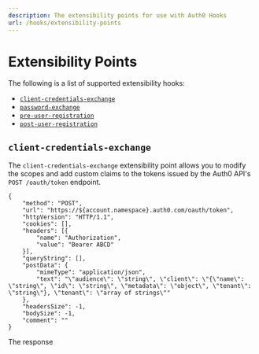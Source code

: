 ```yaml
---
description: The extensibility points for use with Auth0 Hooks
url: /hooks/extensibility-points
---
```


# Extensibility Points

The following is a list of supported extensibility hooks:

- [`client-credentials-exchange`](#client-credentials-exchange)
- [`password-exchange`](#password-exchange)
- [`pre-user-registration`](#pre-user-registration)
- [`post-user-registration`](#post-user-registration)

## `client-credentials-exchange`
The `client-credentials-exchange` extensibility point allows you to modify the scopes and add custom claims to the tokens issued by the Auth0 API's `POST /oauth/token` endpoint.

```har
{
    "method": "POST",
    "url": "https://${account.namespace}.auth0.com/oauth/token",
    "httpVersion": "HTTP/1.1",
    "cookies": [],
    "headers": [{
        "name": "Authorization",
        "value": "Bearer ABCD"
    }],
    "queryString": [],
    "postData": {
        "mimeType": "application/json",
        "text": "\"audience\": \"string\", \"client\": \"{\"name\": \"string\", \"id\": \"string\", \"metadata\": \"object\", \"tenant\": \"string\"}, \"tenant\": \"array of strings\""
    },
    "headersSize": -1,
    "bodySize": -1,
    "comment": ""
}
```

The response
